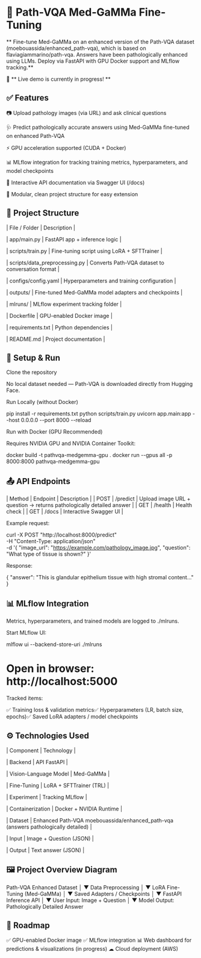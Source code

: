 # 🧬 Path-VQA Med-GaMMa Fine-Tuning

** Fine-tune Med-GaMMa on an enhanced version of the Path-VQA dataset (moebouassida/enhanced_path-vqa), which is based on flaviagiammarino/path-vqa. Answers have been pathologically enhanced using LLMs. Deploy via FastAPI with GPU Docker support and MLflow tracking.**

🚧 ** Live demo is currently in progress! **

## ✅ Features
📷 Upload pathology images (via URL) and ask clinical questions

🩺 Predict pathologically accurate answers using Med-GaMMa fine-tuned on enhanced Path-VQA

⚡ GPU acceleration supported (CUDA + Docker)

📊 MLflow integration for tracking training metrics, hyperparameters, and model checkpoints

📝 Interactive API documentation via Swagger UI (/docs)

🧱 Modular, clean project structure for easy extension

## 📁 Project Structure

| File / Folder | Description |

| app/main.py | FastAPI app + inference logic |

| scripts/train.py | Fine-tuning script using LoRA + SFTTrainer |

| scripts/data_preprocessing.py | Converts Path-VQA dataset to conversation format |

| configs/config.yaml | Hyperparameters and training configuration |

| outputs/ | Fine-tuned Med-GaMMa model adapters and checkpoints |

| mlruns/ | MLflow experiment tracking folder |

| Dockerfile | GPU-enabled Docker image |

| requirements.txt | Python dependencies |

| README.md | Project documentation |

## 🚀 Setup & Run

Clone the repository

No local dataset needed — Path-VQA is downloaded directly from Hugging Face.

Run Locally (without Docker)

pip install -r requirements.txt
python scripts/train.py
uvicorn app.main:app --host 0.0.0.0 --port 8000 --reload

Run with Docker (GPU Recommended)

Requires NVIDIA GPU and NVIDIA Container Toolkit:

docker build -t pathvqa-medgemma-gpu .
docker run --gpus all -p 8000:8000 pathvqa-medgemma-gpu

## 📤 API Endpoints

| Method | Endpoint | Description |
| POST | /predict | Upload image URL + question → returns pathologically detailed answer |
| GET | /health | Health check | 
| GET | /docs | Interactive Swagger UI |

Example request:

curl -X POST "http://localhost:8000/predict" \
-H "Content-Type: application/json" \
-d '{
    "image_url": "https://example.com/pathology_image.jpg",
    "question": "What type of tissue is shown?"
}'

Response:

{
  "answer": "This is glandular epithelium tissue with high stromal content..."
}

## 📊 MLflow Integration

Metrics, hyperparameters, and trained models are logged to ./mlruns.

Start MLflow UI:

mlflow ui --backend-store-uri ./mlruns
# Open in browser: http://localhost:5000

Tracked items:

✅ Training loss & validation metrics✅ Hyperparameters (LR, batch size, epochs)✅ Saved LoRA adapters / model checkpoints

## ⚙ Technologies Used

| Component | Technology |

| Backend | API FastAPI |

| Vision-Language Model | Med-GaMMa |

| Fine-Tuning | LoRA + SFTTrainer (TRL) |

| Experiment | Tracking MLflow |

| Containerization | Docker + NVIDIA Runtime |

| Dataset | Enhanced Path-VQA moebouassida/enhanced_path-vqa (answers pathologically detailed) |

| Input | Image + Question (JSON) |

| Output | Text answer (JSON) |


## 🖼 Project Overview Diagram

Path-VQA Enhanced Dataset
        │
        ▼
Data Preprocessing
        │
        ▼
LoRA Fine-Tuning (Med-GaMMa)
        │
        ▼
Saved Adapters / Checkpoints
        │
        ▼
FastAPI Inference API
        │
        ▼
User Input: Image + Question
        │
        ▼
Model Output: Pathologically Detailed Answer

## 🔄 Roadmap

✅ GPU-enabled Docker image
✅ MLflow integration
📊 Web dashboard for predictions & visualizations (in progress)
☁  Cloud deployment (AWS)

